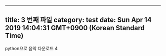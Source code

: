
---
title: 3 번째 파일
category: test
date: Sun Apr 14 2019 14:04:31 GMT+0900 (Korean Standard Time)
---

python으로 음악 다운로드 4
    